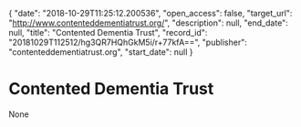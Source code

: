 {
  "date": "2018-10-29T11:25:12.200536", 
  "open_access": false, 
  "target_url": "http://www.contenteddementiatrust.org/", 
  "description": null, 
  "end_date": null, 
  "title": "Contented Dementia Trust", 
  "record_id": "20181029T112512/hg3QR7HQhGkM5i/r+77kfA==", 
  "publisher": "contenteddementiatrust.org", 
  "start_date": null
}

# Contented Dementia Trust

None